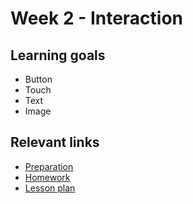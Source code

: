 # Week 2 - Interaction

## Learning goals
- Button
- Touch
- Text
- Image

## Relevant links
* [Preparation](preparation.md)
* [Homework](homework.md)
* [Lesson plan](lesson-plan.md)
